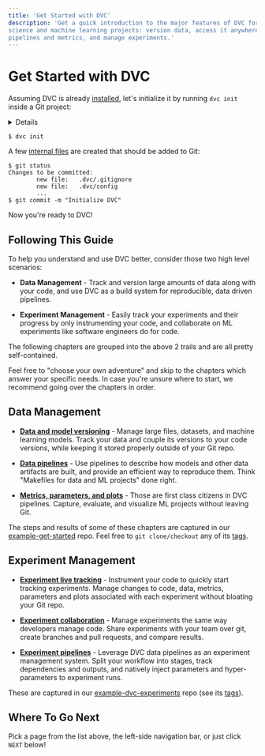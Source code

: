 ```yaml
---
title: 'Get Started with DVC'
description: 'Get a quick introduction to the major features of DVC for data
science and machine learning projects: version data, access it anywhere, capture
pipelines and metrics, and manage experiments.'
---
```


# Get Started with DVC

<!--
## Get Started with DVC
-->

Assuming DVC is already [installed](/doc/install), let's initialize it by
running `dvc init` inside a Git project:

<details>

### ⚙️ Expand to prepare a project.

Imagine we want to build an ML project from scratch. Let's start by creating a
Git repository:

```cli
$ mkdir example-get-started
$ cd example-get-started
$ git init
```

<admon type="info">

This directory name is used in our
[example-get-started](https://github.com/iterative/example-get-started) repo.

</admon>

</details>

```cli
$ dvc init
```

A few [internal files](/doc/user-guide/project-structure/internal-files) are
created that should be added to Git:

```cli
$ git status
Changes to be committed:
        new file:   .dvc/.gitignore
        new file:   .dvc/config
        ...
$ git commit -m "Initialize DVC"
```

Now you're ready to DVC!

## Following This Guide

To help you understand and use DVC better, consider those two high level
scenarios:

- **Data Management** - Track and version large amounts of data along with your
  code, and use DVC as a build system for reproducible, data driven pipelines.

- **Experiment Management** - Easily track your experiments and their progress
  by only instrumenting your code, and collaborate on ML experiments like
  software engineers do for code.

The following chapters are grouped into the above 2 trails and are all pretty
self-contained.

<admon type="tip">

Feel free to "choose your own adventure" and skip to the chapters which answer
your specific needs. In case you're unsure where to start, we recommend going
over the chapters in order.

</admon>

## Data Management

- **[Data and model versioning]** - Manage large files, datasets, and machine
  learning models. Track your data and couple its versions to your code
  versions, while keeping it stored properly outside of your Git repo.

- **[Data pipelines]** - Use pipelines to describe how models and other data
  artifacts are built, and provide an efficient way to reproduce them. Think
  "Makefiles for data and ML projects" done right.

- **[Metrics, parameters, and plots]** - Those are first class citizens in DVC
  pipelines. Capture, evaluate, and visualize ML projects without leaving Git.

[data and model versioning]: /doc/start/data-management/data-versioning
[data pipelines]: /doc/start/data-management/data-pipelines
[metrics, parameters, and plots]:
  /doc/start/data-management/metrics-parameters-plots

<admon type="tip">

The steps and results of some of these chapters are captured in our
[example-get-started] repo. Feel free to `git clone/checkout` any of its
[tags][example-get-started-tags].

[example-get-started]: https://github.com/iterative/example-get-started
[example-get-started-tags]:
  https://github.com/iterative/example-get-started/tags

</admon>

## Experiment Management

- **[Experiment live tracking]** - Instrument your code to quickly start
  tracking experiments. Manage changes to code, data, metrics, parameters and
  plots associated with each experiment without bloating your Git repo.

- **[Experiment collaboration]** - Manage experiments the same way developers
  manage code. Share experiments with your team over git, create branches and
  pull requests, and compare results.

- **[Experiment pipelines]** - Leverage DVC data pipelines as an experiment
  management system. Split your workflow into stages, track dependencies and
  outputs, and natively inject parameters and hyper-parameters to experiment
  runs.

[experiment live tracking]: /doc/start/experiments/experiment-live-tracking
[experiment collaboration]: /doc/start/experiments/experiment-collaboration
[experiment pipelines]: /doc/start/experiments/experiment-pipelines

<admon type="tip">

These are captured in our [example-dvc-experiments] repo (see its
[tags][example-dvc-experiments-tags]).

[example-dvc-experiments]: https://github.com/iterative/example-dvc-experiments
[example-dvc-experiments-tags]:
  https://github.com/iterative/example-dvc-experiments/tags

</admon>

## Where To Go Next

Pick a page from the list above, the left-side navigation bar, or just click
`NEXT` below!
